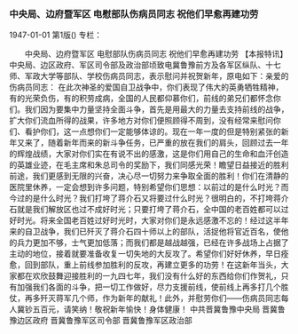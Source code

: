 ### 中央局、边府暨军区  电慰部队伤病员同志  祝他们早愈再建功劳

1947-01-01
第1版()
专栏：

　　中央局、边府暨军区  电慰部队伤病员同志
    祝他们早愈再建功劳
    【本报特讯】中央局、边区政府、军区司令部及政治部顷致电冀鲁豫前方及各军区纵队、十七师、军政大学等部队、学校伤病员同志，表示慰问并祝贺新年，原电如下：亲爱的伤病员同志：
    在此次神圣的爱国自卫战争中，你们表现了伟大的英勇牺牲精神，有的光荣负伤，有的积劳成病，全国的人民都仰慕你们，前线的弟兄们都怀念你们。我们因为要集中力量坚持全面斗争，首先是用最大的力量去支持前线的战争，扩大你们流血所得的战果，许多地方对你们便照顾得不周到，没有经常来慰问你们、看护你们，这一点想你们一定能够体谅的。现在一年一度的但是特别紧张的新年又来了，随着新年而来的新斗争任务，已严重的放在我们的肩头，回顾过去一年的辉煌战绩，大家对你们实在有说不出的感激，这是你们用自己的生命和血汗创造的英雄业迹，在毛主席和朱总司令的奖励下，我们同感光荣！瞻望日益接近的胜利前途，我们更感到无限的兴奋，决心尽一切努力来争取全面的胜利！你们在清静的医院里休养，一定会想到许多问题，特别希望你们思想：以前过的是什么时光？而今过的是什么时光？我们打垮了蒋介石又将要过什么时光？很明白的，不打垮蒋介石就是我们解放区也过不成好时光；只要打垮了蒋介石，全中国的老百姓都可以过好时光。将来全国老百姓过好时光时，大家对你们是永远感激不忘的！经过这半年来的自卫战争，我们已歼灭了蒋介石四十师以上的部队，活捉他将官近百名，使他的兵力更加不够，士气更加低落；而我们都是越战越强，已经在许多战场上占据了主动的地位，接着就要准备收复一切失地的大反攻了。希望你们好好休养，早日痊愈，回到部队，重上前线参加胜利的反攻，再建立更多的功劳！在这新年当头，大家都在欢欣鼓舞迎接胜利的一九四七年，我们没有什么好的东西给你们作贺礼，只有加强我们各面的斗争，把一切工作做好，尽力支援前线，使前线上再多打几个胜仗，再多歼灭蒋军几个师，作为新年的献礼！此外，并慰劳你们——伤病员同志每人冀钞五百元，请笑纳！敬祝新年愉快！身体健康！
    中共晋冀鲁豫中央局
    晋冀鲁豫边区政府
    晋冀鲁豫军区司令部
    晋冀鲁豫军区政治部
